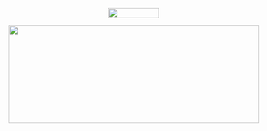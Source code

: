 <p align="center">
  <img width="100" height="20" src="https://komarev.com/ghpvc/?username=haze-1337">
</p>

<p align="center">
  <img width="495" height="195" src="https://github-readme-stats.vercel.app/api?username=haze-1337&show_icons=true&theme=github_dark">
</p>
